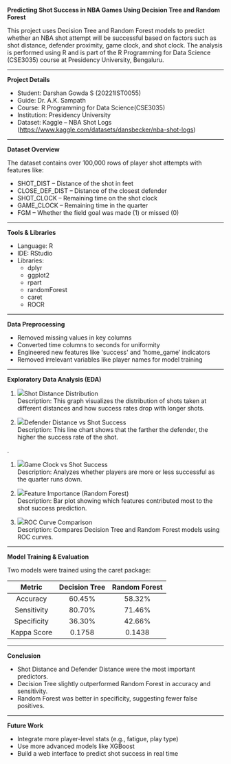 ﻿**Predicting Shot Success in NBA Games Using Decision Tree and Random Forest**

This project uses Decision Tree and Random Forest models to predict whether an NBA shot attempt will be successful based on factors such as shot distance, defender proximity, game clock, and shot clock. The analysis is performed using R and is part of the R Programming for Data Science (CSE3035) course at Presidency University, Bengaluru.

-----
**Project Details**

- Student: Darshan Gowda S (20221IST0055)
- Guide: Dr. A.K. Sampath
- Course: R Programming for Data Science(CSE3035)
- Institution: Presidency University
- Dataset: Kaggle – NBA Shot Logs (<https://www.kaggle.com/datasets/dansbecker/nba-shot-logs>)
-----
**Dataset Overview**

The dataset contains over 100,000 rows of player shot attempts with features like:

- SHOT\_DIST – Distance of the shot in feet
- CLOSE\_DEF\_DIST – Distance of the closest defender
- SHOT\_CLOCK – Remaining time on the shot clock
- GAME\_CLOCK – Remaining time in the quarter
- FGM – Whether the field goal was made (1) or missed (0)
-----
**Tools & Libraries**

- Language: R
- IDE: RStudio
- Libraries:
  - dplyr
  - ggplot2
  - rpart
  - randomForest
  - caret
  - ROCR
-----
**Data Preprocessing**

- Removed missing values in key columns
- Converted time columns to seconds for uniformity
- Engineered new features like 'success' and 'home\_game' indicators
- Removed irrelevant variables like player names for model training
-----


**Exploratory Data Analysis (EDA)**

1. ![](Aspose.Words.675c289e-91cf-43e3-8c3d-40200a8ad260.001.png)Shot Distance Distribution\
   Description: This graph visualizes the distribution of shots taken at different distances and how success rates drop with longer shots.








1. ![](Aspose.Words.675c289e-91cf-43e3-8c3d-40200a8ad260.002.png)Defender Distance vs Shot Success\
   Description: This line chart shows that the farther the defender, the higher the success rate of the shot.














.
1. ![](Aspose.Words.675c289e-91cf-43e3-8c3d-40200a8ad260.003.png)Game Clock vs Shot Success\
   Description: Analyzes whether players are more or less successful as the quarter runs down.











1. ![](Aspose.Words.675c289e-91cf-43e3-8c3d-40200a8ad260.004.png)Feature Importance (Random Forest)\
   Description: Bar plot showing which features contributed most to the shot success prediction.






   
1. ![](Aspose.Words.675c289e-91cf-43e3-8c3d-40200a8ad260.005.png)ROC Curve Comparison\
   Description: Compares Decision Tree and Random Forest models using ROC curves.









-----
**Model Training & Evaluation**

Two models were trained using the caret package:

|**Metric**|**Decision Tree**|**Random Forest**|
| :-: | :-: | :-: |
|Accuracy|60\.45%|58\.32%|
|Sensitivity|80\.70%|71\.46%|
|Specificity|36\.30%|42\.66%|
|Kappa Score|0\.1758|0\.1438|



-----
**Conclusion**

- Shot Distance and Defender Distance were the most important predictors.
- Decision Tree slightly outperformed Random Forest in accuracy and sensitivity.
- Random Forest was better in specificity, suggesting fewer false positives.
-----
**Future Work**

- Integrate more player-level stats (e.g., fatigue, play type)
- Use more advanced models like XGBoost
- Build a web interface to predict shot success in real time



